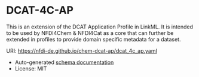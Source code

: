 # DCAT-4C-AP

This is an extension of the DCAT Application Profile in LinkML. It is intended to be used by NFDI4Chem & NFDI4Cat as a core that can further be extended in profiles to provide domain specific metadata for a dataset.

URI: https://nfdi-de.github.io/chem-dcat-ap/dcat_4c_ap.yaml

- Auto-generated [schema documentation](elements/index.md)
- License: MIT
